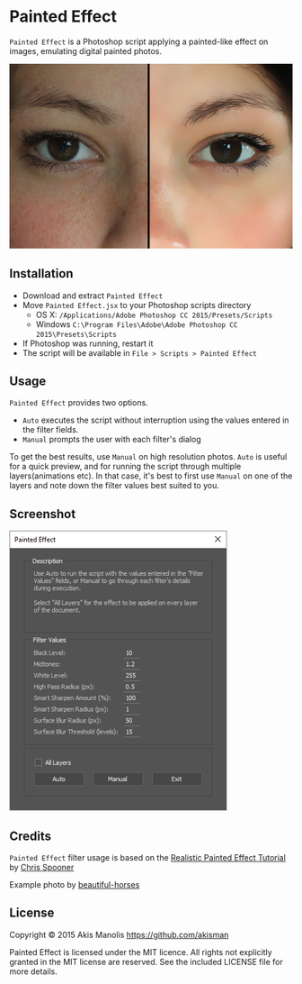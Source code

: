 # Painted Effect

`Painted Effect` is a Photoshop script applying a painted-like effect on images, emulating digital painted photos.

![Painted Effect Example](images/painted-effect-sample.png)

## Installation

* Download and extract `Painted Effect`
* Move `Painted Effect.jsx` to your Photoshop scripts directory
    * OS X: `/Applications/Adobe Photoshop CC 2015/Presets/Scripts`
	* Windows `C:\Program Files\Adobe\Adobe Photoshop CC 2015\Presets\Scripts`
* If Photoshop was running, restart it
* The script will be available in `File > Scripts > Painted Effect`

## Usage

`Painted Effect` provides two options.
* `Auto` executes the script without interruption using the values entered in the filter fields.
* `Manual` prompts the user with each filter's dialog

To get the best results, use `Manual` on high resolution photos. `Auto` is useful for a quick preview, and for running the script through multiple layers(animations etc). In that case, it's best to first use `Manual` on one of the layers and note down the filter values best suited to you.

## Screenshot

![Painted Effect Script Screenshot](images/painted-effect-screenshot.png)

## Credits

`Painted Effect` filter usage is based on the [Realistic Painted Effect Tutorial](http://blog.spoongraphics.co.uk/tutorials/how-to-create-a-realistic-painted-effect-in-photoshop) by [Chris Spooner](http://blog.spoongraphics.co.uk/)

Example photo by [beautiful-horses](http://beautiful-horses.deviantart.com)

## License
Copyright © 2015 Akis Manolis https://github.com/akisman

Painted Effect is licensed under the MIT licence. All rights not explicitly granted in the MIT license are reserved. See the included LICENSE file for more details.